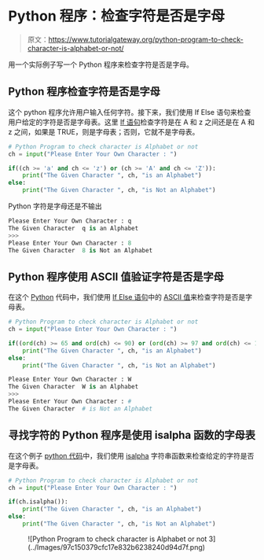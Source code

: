 # Python 程序：检查字符是否是字母

> 原文：<https://www.tutorialgateway.org/python-program-to-check-character-is-alphabet-or-not/>

用一个实际例子写一个 Python 程序来检查字符是否是字母。

## Python 程序检查字符是否是字母

这个 python 程序允许用户输入任何字符。接下来，我们使用 If Else 语句来检查用户给定的字符是否是字母表。这里 [If 语句](https://www.tutorialgateway.org/python-if-statement/)检查字符是在 A 和 z 之间还是在 A 和 z 之间，如果是 TRUE，则是字母表；否则，它就不是字母表。

```py
# Python Program to check character is Alphabet or not
ch = input("Please Enter Your Own Character : ")

if((ch >= 'a' and ch <= 'z') or (ch >= 'A' and ch <= 'Z')):
    print("The Given Character ", ch, "is an Alphabet")
else:
    print("The Given Character ", ch, "is Not an Alphabet")
```

Python 字符是字母还是不输出

```py
Please Enter Your Own Character : q
The Given Character  q is an Alphabet
>>> 
Please Enter Your Own Character : 8
The Given Character  8 is Not an Alphabet
```

## Python 程序使用 ASCII 值验证字符是否是字母

在这个 [Python](https://www.tutorialgateway.org/python-tutorial/) 代码中，我们使用 [If Else 语句](https://www.tutorialgateway.org/python-if-else/)中的 [ASCII 值](https://www.tutorialgateway.org/ascii-table/)来检查字符是否是字母表。

```py
# Python Program to check character is Alphabet or not
ch = input("Please Enter Your Own Character : ")

if((ord(ch) >= 65 and ord(ch) <= 90) or (ord(ch) >= 97 and ord(ch) <= 122)):
    print("The Given Character ", ch, "is an Alphabet")
else:
    print("The Given Character ", ch, "is Not an Alphabet")
```

```py
Please Enter Your Own Character : W
The Given Character  W is an Alphabet
>>> 
Please Enter Your Own Character : #
The Given Character  # is Not an Alphabet
```

## 寻找字符的 Python 程序是使用 isalpha 函数的字母表

在这个例子 [python 代码](https://www.tutorialgateway.org/python-programming-examples/)中，我们使用 [isalpha](https://www.tutorialgateway.org/python-isalpha/) 字符串函数来检查给定的字符是否是字母表。

```py
# Python Program to check character is Alphabet or not
ch = input("Please Enter Your Own Character : ")

if(ch.isalpha()):
    print("The Given Character ", ch, "is an Alphabet")
else:
    print("The Given Character ", ch, "is Not an Alphabet")
```

<figure class="wp-block-image">![Python Program to check character is Alphabet or not 3](../Images/97c150379cfc17e832b6238240d94d7f.png)</figure>